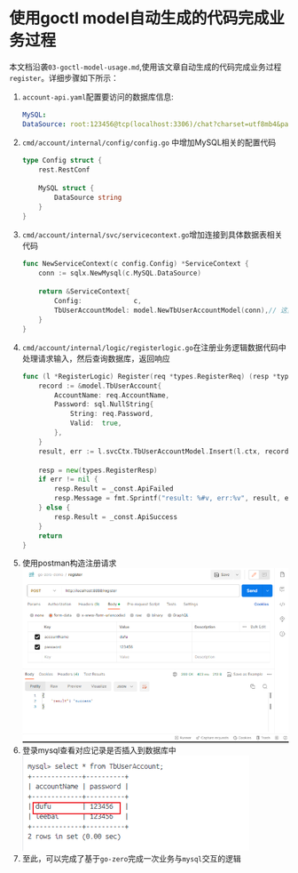 # 使用goctl model自动生成的代码完成业务过程
本文档沿袭`03-goctl-model-usage.md`,使用该文章自动生成的代码完成业务过程`register`。详细步骤如下所示：

1. `account-api.yaml`配置要访问的数据库信息:
    ```yaml
    MySQL:
    DataSource: root:123456@tcp(localhost:3306)/chat?charset=utf8mb4&parseTime=true&loc=Asia%2FShanghai
    ```
2. `cmd/account/internal/config/config.go` 中增加MySQL相关的配置代码
    ```go
    type Config struct {
        rest.RestConf

        MySQL struct {
            DataSource string
        }
    }
    ```
3. `cmd/account/internal/svc/servicecontext.go`增加连接到具体数据表相关代码
    ```go
    func NewServiceContext(c config.Config) *ServiceContext {
        conn := sqlx.NewMysql(c.MySQL.DataSource)

        return &ServiceContext{
            Config:             c,
            TbUserAccountModel: model.NewTbUserAccountModel(conn),// 这里使用了model模块中自动生成的代码
        }
    }
    ```
4. `cmd/account/internal/logic/registerlogic.go`在注册业务逻辑数据代码中处理请求输入，然后查询数据库，返回响应
    ```go
    func (l *RegisterLogic) Register(req *types.RegisterReq) (resp *types.RegisterResp, err error) {
        record := &model.TbUserAccount{
            AccountName: req.AccountName,
            Password: sql.NullString{
                String: req.Password,
                Valid:  true,
            },
        }
        result, err := l.svcCtx.TbUserAccountModel.Insert(l.ctx, record)

        resp = new(types.RegisterResp)
        if err != nil {
            resp.Result = _const.ApiFailed
            resp.Message = fmt.Sprintf("result: %#v, err:%v", result, err)
        } else {
            resp.Result = _const.ApiSuccess
        }
        return
    }
    ```
5. 使用postman构造注册请求
    ![register](./imgs/postman-register-request.png)
6. 登录mysql查看对应记录是否插入到数据库中
    ![register](./imgs/postman-register-request-mysql.png)
7. 至此，可以完成了基于`go-zero`完成一次业务与`mysql`交互的逻辑
